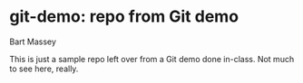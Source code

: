 # git-demo: repo from Git demo
Bart Massey

This is just a sample repo left over from a Git demo done
in-class. Not much to see here, really.
